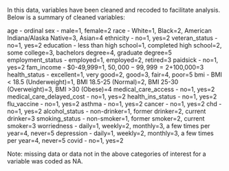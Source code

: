 In this data, variables have been cleaned and recoded to facilitate analysis. Below is a summary of cleaned variables:

age - ordinal sex - male=1, female=2 race - White=1, Black=2, American Indiana/Alaska Native=3, Asian=4
ethnicity - no=1, yes=2 veteran_status - no=1, yes=2
education - less than high school=1, completed high school=2, some college=3, bachelors degree=4, graduate degree=5
employment_status - employed=1, employed=2, retired=3
paidsick - no=1, yes=2
fam_income - $0-49,999=1, $50,000-99,999=2 +$100,000=3
health_status - excellent=1, very good=2, good=3, fair=4, poor=5
bmi - BMI < 18.5 (Underweight)=1, BMI 18.5-25 (Normal)=2, BMI 25-30 (Overweight)=3, BMI >30 (Obese)=4
medical_care_access - no=1, yes=2
medical_care_delayed_cost - no=1, yes=2
health_ins_status - no=1, yes=2
flu_vaccine - no=1, yes=2
asthma - no=1, yes=2
cancer - no=1, yes=2
chd - no=1, yes=2
alcohol_status - non-drinker=1, former drinker=2, current drinker=3
smoking_status - non-smoker=1, former smoker=2, current smoker=3
worriedness - daily=1, weekly=2, monthly=3, a few times per year=4, never=5
depression - daily=1, weekly=2, monthly=3, a few times per year=4, never=5
covid - no=1, yes=2

Note: missing data or data not in the above categories of interest for a variable was coded as NA.